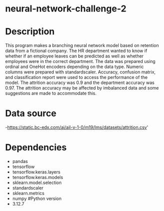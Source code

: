 # neural-network-challenge-2
# Description
This program makes a branching neural network model based on retention data from a fictional company.  The HR department wanted to know if whether if an employee leaves can be predicted as well as whether employees were in the correct department.  The data was prepared using ordinal and OneHot encoders depending on the data type.  Numeric columns were prepared with standardscaler.  Accuracy, confusion matrix, and classification report were used to access the performance of the model. The attrition accuracy was 0.9 and the department accuracy was 0.97.  The attrition accuracy may be affected by imbalanced data and some suggestions are made to accommodate this.
# Data source
-https://static.bc-edx.com/ai/ail-v-1-0/m19/lms/datasets/attrition.csv'
# Dependencies
- pandas
- tensorflow
- tensorflow.keras.layers
- tensorflow.keras.models
- sklearn.model.selection
- standardscaler
- sklearn.metrics
- numpy
#Python version
- 3.12.7
